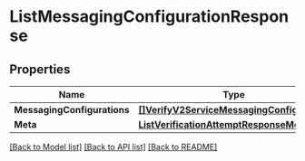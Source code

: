 # ListMessagingConfigurationResponse

## Properties

Name | Type | Description | Notes
------------ | ------------- | ------------- | -------------
**MessagingConfigurations** | [**[]VerifyV2ServiceMessagingConfiguration**](verify.v2.service.messaging_configuration.md) |  |[optional] 
**Meta** | [**ListVerificationAttemptResponseMeta**](ListVerificationAttemptResponse_meta.md) |  |[optional] 

[[Back to Model list]](../README.md#documentation-for-models) [[Back to API list]](../README.md#documentation-for-api-endpoints) [[Back to README]](../README.md)



